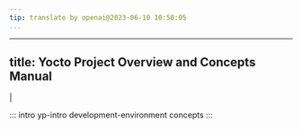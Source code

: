 ```yaml
---
tip: translate by openai@2023-06-10 10:50:05
...
```

---
title: Yocto Project Overview and Concepts Manual
-------------------------------------------------

|

:::
intro yp-intro development-environment concepts
:::
